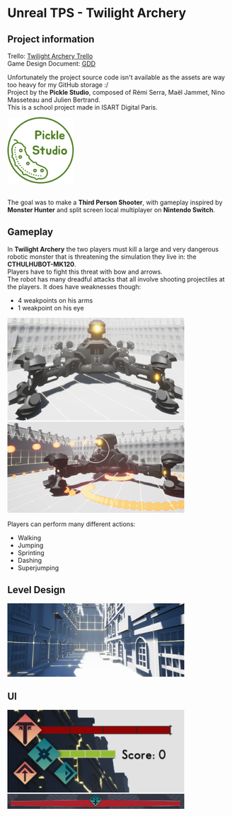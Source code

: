 # **Unreal TPS - Twilight Archery**

## **Project information**
Trello: [Twilight Archery Trello](https://trello.com/b/5qpmZN9g/twilight-archery) <br>
Game Design Document: [GDD](https://docs.google.com/document/d/1alyK2vPHPSm90NmQqsHbEGwX5jF0s-t6WQVCs1JFY18/edit)

Unfortunately the project source code isn't available as the assets are way too heavy for my GitHub storage :/ <br>
Project by the **Pickle Studio**, composed of Rémi Serra, Maël Jammet, Nino Masseteau and Julien Bertrand. <br>
This is a school project made in ISART Digital Paris. <br>

<img src="./ReadmeResources/PickleStudio.png" style="width:150px;"> 
<br><br>

The goal was to make a **Third Person Shooter**, with gameplay inspired by **Monster Hunter** and split screen local multiplayer on **Nintendo Switch**.
<br>

## **Gameplay**
In **Twilight Archery** the two players must kill a large and very dangerous robotic monster that is threatening the simulation they live in: the **CTHULHUBOT-MK120**. <br>
Players have to fight this threat with bow and arrows.<br>
The robot has many dreadful attacks that all involve shooting projectiles at the players. It does have weaknesses though:
- 4 weakpoints on his arms
- 1 weakpoint on his eye

<img src="./ReadmeResources/Boss.png" style="width:400px;"> <br>
<img src="./ReadmeResources/BossAttacking.png" style="width:400px;">

Players can perform many different actions:
- Walking
- Jumping
- Sprinting
- Dashing
- Superjumping

## **Level Design**

<img src="./ReadmeResources/Style.png" style="width:400px;">

## **UI**

<img src="./ReadmeResources/Hud.png" style="width:400px;"> <br>
<img src="./ReadmeResources/boss_life.png" style="width:400px;">
